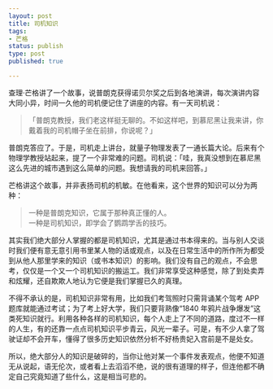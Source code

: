 ```yaml
--- 
layout: post
title: 司机知识
tags: 
- 芒格
status: publish
type: post
published: true

---
```


查理·芒格讲了一个故事，说普朗克获得诺贝尔奖之后到各地演讲，每次演讲内容大同小异，时间一久他的司机便记住了讲座的内容。有一天司机说：

>「普朗克教授，我们老这样挺无聊的。不如这样吧，到慕尼黑让我来讲，你戴着我的司机帽子坐在前排，你说呢？」

普朗克答应了。于是，司机走上讲台，就量子物理发表了一通长篇大论。后来有个物理学教授站起来，提了一个非常难的问题。司机说：「哇，我真没想到在慕尼黑这么先进的城市遇到这么简单的问题。我想请我的司机来回答。」

芒格讲这个故事，并非表扬司机的机敏。在他看来，这个世界的知识可以分为两种：

>一种是普朗克知识，它属于那种真正懂的人。<br>
一种是司机知识，即学会了鹦鹉学舌的技巧。

其实我们绝大部分人掌握的都是司机知识，尤其是通过书本得来的。当与别人交谈时我们便有意无意引用书里某人物的话或观点，以及在日常生活中的所作所为都受到从他人那里学来的知识（或书本知识）的影响。我们没有自己的观点，不会思考，仅仅是一个又一个司机知识的搬运工。我们非常享受这种感觉，除了到处卖弄和炫耀，还自欺欺人地认为它便是我们掌握已久的真理。

不得不承认的是，司机知识非常有用，比如我们考驾照时只需背诵某个驾考 APP 题库就能通过考试；为了考上好大学，我们只要背熟像“1840 年鸦片战争爆发”这类死知识就行。利用各种各样的司机知识，每个人走上了不同的道路，度过不一样的人生，有的还靠一点点司机知识平步青云，风光一辈子。可是，有不少人拿了驾驶证却不会开车，懂得了很多历史知识依然分析不好杨贵妃入宫前是不是处女。

所以，绝大部分人的知识是破碎的，当你让他对某一个事件发表观点，他便不知道无从说起，语无伦次，或者看上去滔滔不绝，说的很有道理的样子，但连他都不确定自己究竟知道了些什么，这是相当可悲的。
